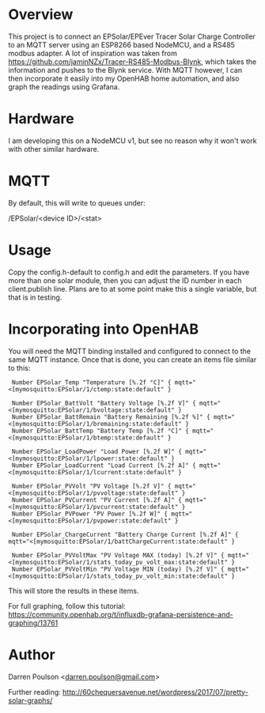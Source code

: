 # Overview 

This project is to connect an EPSolar/EPEver Tracer Solar Charge Controller to an MQTT server using an ESP8266 based NodeMCU, and a RS485 modbus adapter. A lot of inspiration was taken from https://github.com/jaminNZx/Tracer-RS485-Modbus-Blynk, which takes the information and pushes to the Blynk service. With MQTT however, I can then incorporate it easily into my OpenHAB home automation, and also graph the readings using Grafana.

# Hardware
I am developing this on a NodeMCU v1, but see no reason why it won't work with other similar hardware.

# MQTT
By default, this will write to queues under:

/EPSolar/\<device ID\>/\<stat\>

# Usage

Copy the config.h-default to config.h and edit the parameters. If you have more than one solar module, then you can adjust the ID number in each client.publish line. Plans are to at some point make this a single variable, but that is in testing.

# Incorporating into OpenHAB

You will need the MQTT binding installed and configured to connect to the same MQTT instance. Once that is done, you can create an items file similar to this:

     Number EPSolar_Temp "Temperature [%.2f °C]" { mqtt="<[mymosquitto:EPSolar/1/ctemp:state:default" }

     Number EPSolar_BattVolt "Battery Voltage [%.2f V]" { mqtt="<[mymosquitto:EPSolar/1/bvoltage:state:default" }
     Number EPSolar_BattRemain "Battery Remaining [%.2f %]" { mqtt="<[mymosquitto:EPSolar/1/bremaining:state:default" }
     Number EPSolar_BattTemp "Battery Temp [%.2f °C]" { mqtt="<[mymosquitto:EPSolar/1/btemp:state:default" }

     Number EPSolar_LoadPower "Load Power [%.2f W]" { mqtt="<[mymosquitto:EPSolar/1/lpower:state:default" }
     Number EPSolar_LoadCurrent "Load Current [%.2f A]" { mqtt="<[mymosquitto:EPSolar/1/lcurrent:state:default" }

     Number EPSolar_PVVolt "PV Voltage [%.2f V]" { mqtt="<[mymosquitto:EPSolar/1/pvvoltage:state:default" }
     Number EPSolar_PVCurrent "PV Current [%.2f A]" { mqtt="<[mymosquitto:EPSolar/1/pvcurrent:state:default" }
     Number EPSolar_PVPower "PV Power [%.2f W]" { mqtt="<[mymosquitto:EPSolar/1/pvpower:state:default" }

     Number EPSolar_ChargeCurrent "Battery Charge Current [%.2f A]" { mqtt="<[mymosquitto:EPSolar/1/battChargeCurrent:state:default" }

     Number EPSolar_PVVoltMax "PV Voltage MAX (today) [%.2f V]" { mqtt="<[mymosquitto:EPSolar/1/stats_today_pv_volt_max:state:default" }
     Number EPSolar_PVVoltMin "PV Voltage MIN (today) [%.2f V]" { mqtt="<[mymosquitto:EPSolar/1/stats_today_pv_volt_min:state:default" }

This will store the results in these items. 

For full graphing, follow this tutorial: https://community.openhab.org/t/influxdb-grafana-persistence-and-graphing/13761

# Author

Darren Poulson \<darren.poulson@gmail.com\>

Further reading: http://60chequersavenue.net/wordpress/2017/07/pretty-solar-graphs/


